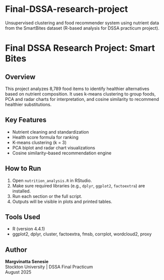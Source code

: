 # Final-DSSA-research-project
Unsupervised clustering and food recommender system using nutrient data from the SmartBites dataset (R-based analysis for DSSA practicum project).
# Final DSSA Research Project: Smart Bites


##  Overview
This project analyzes 8,789 food items to identify healthier alternatives based on nutrient composition. It uses k-means clustering to group foods, PCA and radar charts for interpretation, and cosine similarity to recommend healthier substitutions.

##  Key Features
- Nutrient cleaning and standardization
- Health score formula for ranking
- K-means clustering (k = 3)
- PCA biplot and radar chart visualizations
- Cosine similarity–based recommendation engine

##  How to Run
1. Open `nutrition_analysis.R` in RStudio.
2. Make sure required libraries (e.g., `dplyr`, `ggplot2`, `factoextra`) are installed.
3. Run each section or the full script.
4. Outputs will be visible in plots and printed tables.

##  Tools Used
- R (version 4.4.1)
- ggplot2, dplyr, cluster, factoextra, fmsb, corrplot, wordcloud2, proxy

##  Author
**Margvinatta Senesie**  
Stockton University | DSSA Final Practicum  
August 2025
